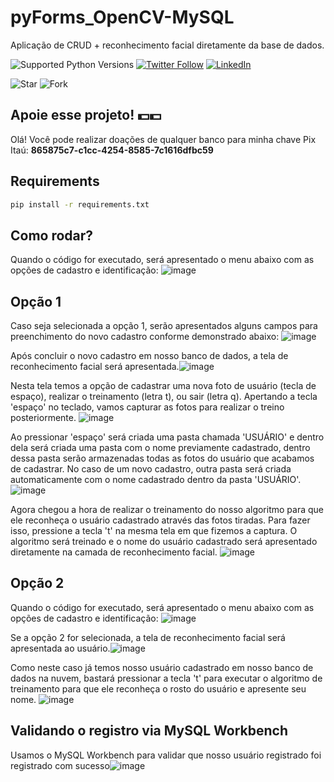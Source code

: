 # pyForms_OpenCV-MySQL
Aplicação de CRUD + reconhecimento facial diretamente da base de dados.

![Supported Python Versions](https://img.shields.io/pypi/pyversions/rich/10.11.0) [![Twitter Follow](https://img.shields.io/twitter/follow/vmeazevedo.svg?style=social)](https://twitter.com/vmeazevedo) [![LinkedIn](https://img.shields.io/badge/LinkedIn-Vinícius_Azevedo%20-blue)](https://www.linkedin.com/in/vin%C3%ADcius-azevedo-45180ab2/)

![Star](https://img.shields.io/github/stars/vmeazevedo/pyForms_OpenCV-MySQL?style=social)
![Fork](https://img.shields.io/github/forks/vmeazevedo/pyForms_OpenCV-MySQL?label=Fork&style=social)

## Apoie esse projeto! 💵💵
Olá!
Você pode realizar doações de qualquer banco para minha chave Pix Itaú: **865875c7-c1cc-4254-8585-7c1616dfbc59**


## Requirements

```sh
pip install -r requirements.txt
```

## Como rodar?
Quando o código for executado, será apresentado o menu abaixo com as opções de cadastro e identificação:
![image](https://user-images.githubusercontent.com/40063504/103282211-d6674d80-49b3-11eb-8b8c-84fc54b6c73f.png)

## Opção 1
Caso seja selecionada a opção 1, serão apresentados alguns campos para preenchimento do novo cadastro conforme demonstrado abaixo:
![image](https://user-images.githubusercontent.com/40063504/103282344-3bbb3e80-49b4-11eb-8720-9faa71b78780.png)


Após concluir o novo cadastro em nosso banco de dados, a tela de reconhecimento facial será apresentada.![image](https://user-images.githubusercontent.com/40063504/103282395-673e2900-49b4-11eb-8db4-0c012b900b25.png)

Nesta tela temos a opção de cadastrar uma nova foto de usuário (tecla de espaço), realizar o treinamento (letra t), ou sair (letra q). Apertando a tecla 'espaço' no teclado, vamos capturar as fotos para realizar o treino posteriormente.
![image](https://user-images.githubusercontent.com/40063504/103282503-c865fc80-49b4-11eb-877b-423246d026ce.png)

Ao pressionar 'espaço' será criada uma pasta chamada 'USUÁRIO' e dentro dela será criada uma pasta com o nome previamente cadastrado, dentro dessa pasta serão armazenadas todas as fotos do usuário que acabamos de cadastrar. No caso de um novo cadastro, outra pasta será criada automaticamente com o nome cadastrado dentro da pasta 'USUÁRIO'.
![image](https://user-images.githubusercontent.com/40063504/103282688-4fb37000-49b5-11eb-9497-9a6432d2c241.png)

Agora chegou a hora de realizar o treinamento do nosso algoritmo para que ele reconheça o usuário cadastrado através das fotos tiradas. Para fazer isso, pressione a tecla 't' na mesma tela em que fizemos a captura. O algoritmo será treinado e o nome do usuário cadastrado será apresentado diretamente na camada de reconhecimento facial.
![image](https://user-images.githubusercontent.com/40063504/103282855-c2245000-49b5-11eb-90b8-32ddf0cf4381.png)


## Opção 2
Quando o código for executado, será apresentado o menu abaixo com as opções de cadastro e identificação:
![image](https://user-images.githubusercontent.com/40063504/103282211-d6674d80-49b3-11eb-8b8c-84fc54b6c73f.png)

Se a opção 2 for selecionada, a tela de reconhecimento facial será apresentada ao usuário.![image](https://user-images.githubusercontent.com/40063504/103283063-5098d180-49b6-11eb-8bdb-1bf3fbd03b2d.png)

Como neste caso já temos nosso usuário cadastrado em nosso banco de dados na nuvem, bastará pressionar a tecla 't' para executar o algoritmo de treinamento para que ele reconheça o rosto do usuário e apresente seu nome.
![image](https://user-images.githubusercontent.com/40063504/103283159-88a01480-49b6-11eb-943f-748e6b21b0c8.png)

## Validando o registro via MySQL Workbench
Usamos o MySQL Workbench para validar que nosso usuário registrado foi registrado com sucesso![image](https://user-images.githubusercontent.com/40063504/103283248-c9982900-49b6-11eb-9211-f822b3fbb7fc.png)
